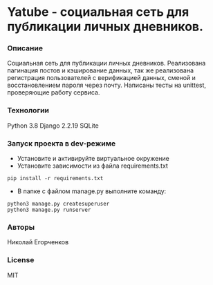 # Yatube - социальная сеть для публикации личных дневников.

### Описание
Социальная сеть для публикации личных дневников. Реализована пагинация постов и кэширование данных, так же реализована регистрация пользователей с верификацией данных, сменой и восстановлением пароля через почту. Написаны тесты на unittest, проверяющие работу сервиса.
### Технологии
Python 3.8
Django 2.2.19
SQLite
### Запуск проекта в dev-режиме
- Установите и активируйте виртуальное окружение
- Установите зависимости из файла requirements.txt
```
pip install -r requirements.txt
``` 
- В папке с файлом manage.py выполните команду:
```
python3 manage.py createsuperuser
python3 manage.py runserver
```
### Авторы
Николай Егорченков

### License
MIT
